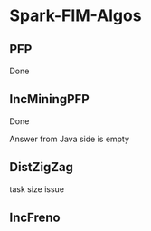 # Spark-FIM-Algos

## PFP
Done

## IncMiningPFP
Done

Answer from Java side is empty

## DistZigZag
task size issue

## IncFreno
